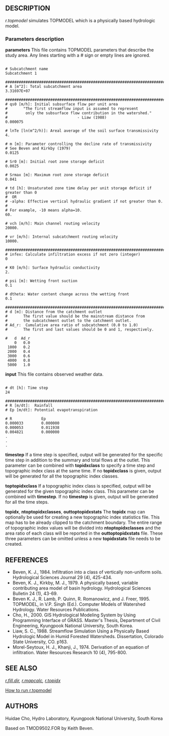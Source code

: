 
## DESCRIPTION

*r.topmodel* simulates TOPMODEL which is a physically based
hydrologic model.

### Parameters description

**parameters**
This file contains TOPMODEL parameters that describe the study area. Any lines
starting with a # sign or empty lines are ignored.

```

# Subcatchment name
Subcatchment 1

################################################################################
# A [m^2]: Total subcatchment area
3.31697E+07

################################################################################
# qs0 [m/h]: Initial subsurface flow per unit area
#		"The first streamflow input is assumed to represent
#		 only the subsurface flow contribution in the watershed."
#								- Liaw (1988)
0.000075

# lnTe [ln(m^2/h)]: Areal average of the soil surface transmissivity
4.

# m [m]: Parameter controlling the decline rate of transmissivity
# See Beven and Kirkby (1979)
0.0125

# Sr0 [m]: Initial root zone storage deficit
0.0025

# Srmax [m]: Maximum root zone storage deficit
0.041

# td [h]: Unsaturated zone time delay per unit storage deficit if greater than 0
#  OR
# -alpha: Effective vertical hydraulic gradient if not greater than 0.
#
# For example, -10 means alpha=10.
60.

# vch [m/h]: Main channel routing velocity
20000.

# vr [m/h]: Internal subcatchment routing velocity
10000.

################################################################################
# infex: Calculate infiltration excess if not zero (integer)
0

# K0 [m/h]: Surface hydraulic conductivity
2.

# psi [m]: Wetting front suction
0.1

# dtheta: Water content change across the wetting front
0.1

################################################################################
# d [m]: Distance from the catchment outlet
#		The first value should be the mainstream distance from
#		the subcatchment outlet to the catchment outlet.
# Ad_r:  Cumulative area ratio of subcatchment (0.0 to 1.0)
#		The first and last values should be 0 and 1, respectively.

#   d  Ad_r
    0   0.0
 1000   0.2
 2000   0.4
 3000   0.6
 4000   0.8
 5000   1.0

```

**input**
This file contains observed weather data.

```

# dt [h]: Time step
24

################################################################################
# R [m/dt]:  Rainfall
# Ep [m/dt]: Potential evapotranspiration

# R             Ep
0.000033        0.000000
0.000053        0.011938
0.004821        0.000000
.
.
.

```

**timestep**
If a time step is specified, output will be generated for the specific time
step in addition to the summary and total flows at the outlet. This parameter
can be combined with **topidxclass** to specify a time step and topographic index
class at the same time. If no **topidxclass** is given, output will be generated
for all the topographic index classes.

**toptopidxclass**
If a topographic index class is specified, output will be generated for the
given topographic index class. This parameter can be combined with **timestep**. If
no **timestep** is given, output will be generated for all the time steps.

**topidx**, **ntoptopidxclasses**, **outtoptopidxstats**
The **topidx** map can optionally be used for creating a new topographic
index statistics file. This map has to be already clipped to the catchment
boundary. The entire range of topographic index values will be divided into
**ntoptopidxclasses** and the area ratio of each class will be reported in the
**outtoptopidxstats** file. These three parameters can be omitted unless a new
**topidxstats** file needs to be created.

## REFERENCES

* Beven, K. J., 1984. Infiltration into a class of vertically non-uniform
  soils. Hydrological Sciences Journal 29 (4), 425-434.
* Beven, K. J., Kirkby, M. J., 1979. A physically based, variable
  contributing area model of basin hydrology. Hydrological Sciences Bulletin 24
  (1), 43-69.
* Beven K. J., R. Lamb, P. Quinn, R. Romanowicz, and J. Freer, 1995.
  TOPMODEL, in V.P. Singh (Ed.). Computer Models of Watershed Hydrology. Water
  Resources Publications.
* Cho, H., 2000. GIS Hydrological Modeling System by Using Programming
  Interface of GRASS. Master's Thesis, Department of Civil Engineering,
  Kyungpook National University, South Korea.
* Liaw, S. C., 1988. Streamflow Simulation Using a Physically Based
  Hydrologic Model in Humid Forested Watersheds. Dissertation, Colorado State
  University, CO. p163.
* Morel-Seytoux, H. J., Khanji, J., 1974. Derivation of an equation of
  infiltration. Water Resources Research 10 (4), 795-800.

## SEE ALSO

*[r.fill.dir](r.fill.dir.html),
[r.mapcalc](r.mapcalc.html),
[r.topidx](r.topidx.html)*

[How to run r.topmodel](http://idea.isnew.info/r.topmodel.html)

## AUTHORS

Huidae Cho,
Hydro Laboratory, Kyungpook National University, South Korea

Based on TMOD9502.FOR by Keith Beven.
